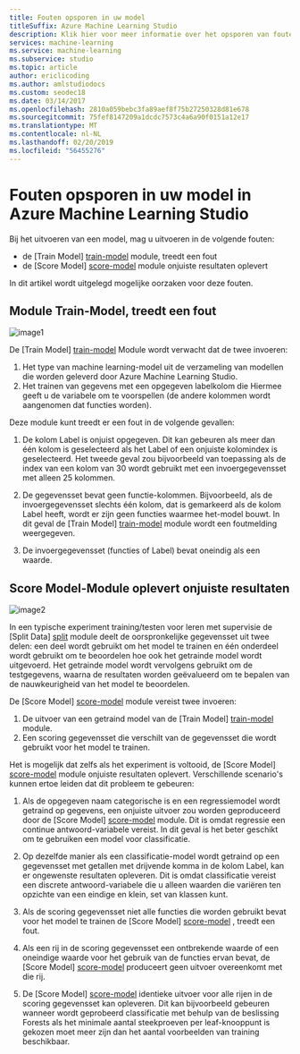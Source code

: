 ```yaml
---
title: Fouten opsporen in uw model
titleSuffix: Azure Machine Learning Studio
description: Klik hier voor meer informatie over het opsporen van fouten die worden geproduceerd door de modules Train Model en Score Model in Azure Machine Learning Studio.
services: machine-learning
ms.service: machine-learning
ms.subservice: studio
ms.topic: article
author: ericlicoding
ms.author: amlstudiodocs
ms.custom: seodec18
ms.date: 03/14/2017
ms.openlocfilehash: 2810a059bebc3fa89aef8f75b27250328d81e678
ms.sourcegitcommit: 75fef8147209a1dcdc7573c4a6a90f0151a12e17
ms.translationtype: MT
ms.contentlocale: nl-NL
ms.lasthandoff: 02/20/2019
ms.locfileid: "56455276"
---
```

# <a name="debug-your-model-in-azure-machine-learning-studio"></a>Fouten opsporen in uw model in Azure Machine Learning Studio

Bij het uitvoeren van een model, mag u uitvoeren in de volgende fouten:

* de [Train Model] [ train-model] module, treedt een fout 
* de [Score Model] [ score-model] module onjuiste resultaten oplevert 

In dit artikel wordt uitgelegd mogelijke oorzaken voor deze fouten.


## <a name="train-model-module-produces-an-error"></a>Module Train-Model, treedt een fout

![image1](./media/debug-models/train_model-1.png)

De [Train Model] [ train-model] Module wordt verwacht dat de twee invoeren:

1. Het type van machine learning-model uit de verzameling van modellen die worden geleverd door Azure Machine Learning Studio.
2. Het trainen van gegevens met een opgegeven labelkolom die Hiermee geeft u de variabele om te voorspellen (de andere kolommen wordt aangenomen dat functies worden).

Deze module kunt treedt er een fout in de volgende gevallen:

1. De kolom Label is onjuist opgegeven. Dit kan gebeuren als meer dan één kolom is geselecteerd als het Label of een onjuiste kolomindex is geselecteerd. Het tweede geval zou bijvoorbeeld van toepassing als de index van een kolom van 30 wordt gebruikt met een invoergegevensset met alleen 25 kolommen.

2. De gegevensset bevat geen functie-kolommen. Bijvoorbeeld, als de invoergegevensset slechts één kolom, dat is gemarkeerd als de kolom Label heeft, wordt er zijn geen functies waarmee het-model bouwt. In dit geval de [Train Model] [ train-model] module wordt een foutmelding weergegeven.

3. De invoergegevensset (functies of Label) bevat oneindig als een waarde.

## <a name="score-model-module-produces-incorrect-results"></a>Score Model-Module oplevert onjuiste resultaten

![image2](./media/debug-models/train_test-2.png)

In een typische experiment training/testen voor leren met supervisie de [Split Data] [ split] module deelt de oorspronkelijke gegevensset uit twee delen: een deel wordt gebruikt om het model te trainen en één onderdeel wordt gebruikt om te beoordelen hoe ook het getrainde model wordt uitgevoerd. Het getrainde model wordt vervolgens gebruikt om de testgegevens, waarna de resultaten worden geëvalueerd om te bepalen van de nauwkeurigheid van het model te beoordelen.

De [Score Model] [ score-model] module vereist twee invoeren:

1. De uitvoer van een getraind model van de [Train Model] [ train-model] module.
2. Een scoring gegevensset die verschilt van de gegevensset die wordt gebruikt voor het model te trainen.

Het is mogelijk dat zelfs als het experiment is voltooid, de [Score Model] [ score-model] module onjuiste resultaten oplevert. Verschillende scenario's kunnen ertoe leiden dat dit probleem te gebeuren:

1. Als de opgegeven naam categorische is en een regressiemodel wordt getraind op gegevens, een onjuiste uitvoer zou worden geproduceerd door de [Score Model] [ score-model] module. Dit is omdat regressie een continue antwoord-variabele vereist. In dit geval is het beter geschikt om te gebruiken een model voor classificatie. 

2. Op dezelfde manier als een classificatie-model wordt getraind op een gegevensset met getallen met drijvende komma in de kolom Label, kan er ongewenste resultaten opleveren. Dit is omdat classificatie vereist een discrete antwoord-variabele die u alleen waarden die variëren ten opzichte van een eindige en klein, set van klassen kunt.

3. Als de scoring gegevensset niet alle functies die worden gebruikt bevat voor het model te trainen de [Score Model] [ score-model] , treedt een fout.

4. Als een rij in de scoring gegevensset een ontbrekende waarde of een oneindige waarde voor het gebruik van de functies ervan bevat, de [Score Model] [ score-model] produceert geen uitvoer overeenkomt met die rij.

5. De [Score Model] [ score-model] identieke uitvoer voor alle rijen in de scoring gegevensset kan opleveren. Dit kan bijvoorbeeld gebeuren wanneer wordt geprobeerd classificatie met behulp van de beslissing Forests als het minimale aantal steekproeven per leaf-knooppunt is gekozen moet meer zijn dan het aantal voorbeelden van training beschikbaar.

<!-- Module References -->
[score-model]: https://msdn.microsoft.com/library/azure/401b4f92-e724-4d5a-be81-d5b0ff9bdb33/
[split]: https://msdn.microsoft.com/library/azure/70530644-c97a-4ab6-85f7-88bf30a8be5f/
[train-model]: https://msdn.microsoft.com/library/azure/5cc7053e-aa30-450d-96c0-dae4be720977/


